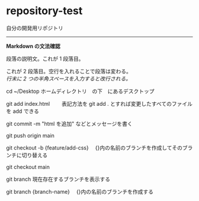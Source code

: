 # repository-test

自分の開発用リポジトリ

---

**Markdown の文法確認**

段落の説明文。これが 1 段落目。

これが 2 段落目。空行を入れることで段落は変わる。  
_行末に 2 つの半角スペースを入力すると改行される。_

cd ~/Desktop   ホームディレクトリ　の下　にあるデスクトップ

git add index.html 　　表記方法を git add . とすれば変更したすべてのファイルを add できる

git commit -m "html を追加" などとメッセージを書く

git push origin main

git checkout -b {feature/add-css} 　{}内の名前のブランチを作成してそのブランチに切り替える

git checkout main

git branch  現在存在するブランチを表示する

git branch {branch-name} 　{}内の名前のブランチを作成する

